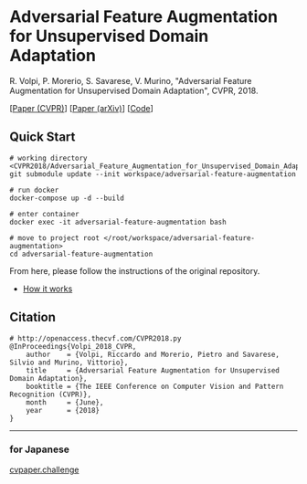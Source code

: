 # Adversarial Feature Augmentation for Unsupervised Domain Adaptation
R. Volpi, P. Morerio, S. Savarese, V. Murino, "Adversarial Feature Augmentation for Unsupervised Domain Adaptation", CVPR, 2018.

[[Paper (CVPR)](http://openaccess.thecvf.com/content_cvpr_2018/papers/Volpi_Adversarial_Feature_Augmentation_CVPR_2018_paper.pdf)]
[[Paper (arXiv)](https://arxiv.org/abs/1711.08561)]
[[Code](https://github.com/ricvolpi/adversarial-feature-augmentation)]


## Quick Start

```
# working directory <CVPR2018/Adversarial_Feature_Augmentation_for_Unsupervised_Domain_Adaptation>
git submodule update --init workspace/adversarial-feature-augmentation

# run docker
docker-compose up -d --build

# enter container
docker exec -it adversarial-feature-augmentation bash

# move to project root </root/workspace/adversarial-feature-augmentation>
cd adversarial-feature-augmentation
```

From here, please follow the instructions of the original repository.

  - [How it works](https://github.com/ricvolpi/adversarial-feature-augmentation#how-it-works)

## Citation

```
# http://openaccess.thecvf.com/CVPR2018.py
@InProceedings{Volpi_2018_CVPR,
    author    = {Volpi, Riccardo and Morerio, Pietro and Savarese, Silvio and Murino, Vittorio},
    title     = {Adversarial Feature Augmentation for Unsupervised Domain Adaptation},
    booktitle = {The IEEE Conference on Computer Vision and Pattern Recognition (CVPR)},
    month     = {June},
    year      = {2018}
}
```

---

### for Japanese
[cvpaper.challenge](https://cvpaperchallenge.github.io/CVPR2018_Survey/#/ID_Adversarial_Feature_Augmentation_for_Unsupervised_Domain_Adaptation)
